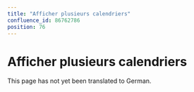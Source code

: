 ```yaml
---
title: "Afficher plusieurs calendriers"
confluence_id: 86762786
position: 76
---
```

# Afficher plusieurs calendriers


This page has not yet been translated to German.

